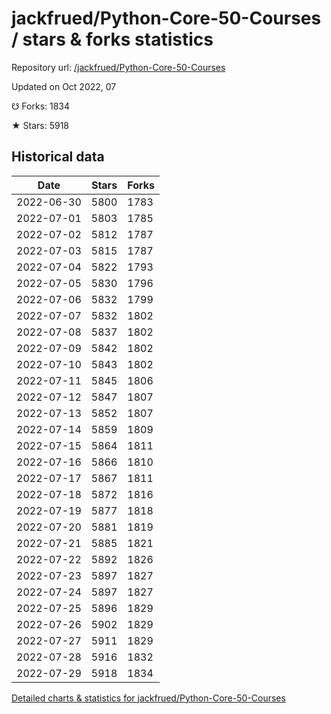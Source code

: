 # jackfrued/Python-Core-50-Courses / stars & forks statistics

Repository url: [/jackfrued/Python-Core-50-Courses](https://github.com/jackfrued/Python-Core-50-Courses)

Updated on Oct 2022, 07

☋ Forks: 1834

★ Stars: 5918

## Historical data
| Date | Stars | Forks |
|------|-------|-------|
| 2022-06-30 | 5800 | 1783 | 
| 2022-07-01 | 5803 | 1785 | 
| 2022-07-02 | 5812 | 1787 | 
| 2022-07-03 | 5815 | 1787 | 
| 2022-07-04 | 5822 | 1793 | 
| 2022-07-05 | 5830 | 1796 | 
| 2022-07-06 | 5832 | 1799 | 
| 2022-07-07 | 5832 | 1802 | 
| 2022-07-08 | 5837 | 1802 | 
| 2022-07-09 | 5842 | 1802 | 
| 2022-07-10 | 5843 | 1802 | 
| 2022-07-11 | 5845 | 1806 | 
| 2022-07-12 | 5847 | 1807 | 
| 2022-07-13 | 5852 | 1807 | 
| 2022-07-14 | 5859 | 1809 | 
| 2022-07-15 | 5864 | 1811 | 
| 2022-07-16 | 5866 | 1810 | 
| 2022-07-17 | 5867 | 1811 | 
| 2022-07-18 | 5872 | 1816 | 
| 2022-07-19 | 5877 | 1818 | 
| 2022-07-20 | 5881 | 1819 | 
| 2022-07-21 | 5885 | 1821 | 
| 2022-07-22 | 5892 | 1826 | 
| 2022-07-23 | 5897 | 1827 | 
| 2022-07-24 | 5897 | 1827 | 
| 2022-07-25 | 5896 | 1829 | 
| 2022-07-26 | 5902 | 1829 | 
| 2022-07-27 | 5911 | 1829 | 
| 2022-07-28 | 5916 | 1832 | 
| 2022-07-29 | 5918 | 1834 | 


[Detailed charts & statistics for jackfrued/Python-Core-50-Courses](https://reviewgithub.com/rep/jackfrued/Python-Core-50-Courses)
